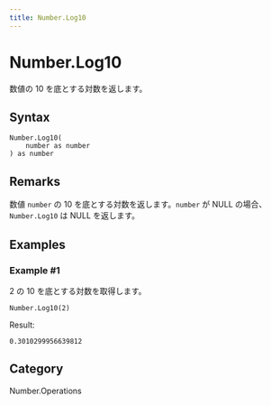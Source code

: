 ```yaml
---
title: Number.Log10
---
```


# Number.Log10


数値の 10 を底とする対数を返します。


## Syntax

```powerquery
Number.Log10(
    number as number
) as number
```


## Remarks

数値 <code>number</code> の 10 を底とする対数を返します。<code>number</code> が NULL の場合、<code>Number.Log10</code> は NULL を返します。


## Examples

### Example #1 
2 の 10 を底とする対数を取得します。
```powerquery
Number.Log10(2)
```

Result: 
```powerquery
0.3010299956639812
```




## Category
Number.Operations
